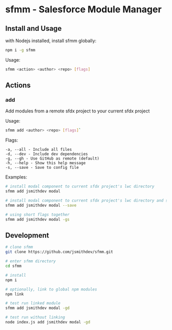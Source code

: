 # sfmm - Salesforce Module Manager

## Install and Usage

with Nodejs installed, install sfmm globally:

```bash
npm i -g sfmm
```

Usage:

```bash
sfmm <action> <author> <repo> [flags]
```

## Actions

### add

Add modules from a remote sfdx project to your current sfdx project

Usage:

```bash
sfmm add <author> <repo> [flags]`
```

Flags:

    -a, --all - Include all files
    -d, --dev - Include dev dependencies
    -g, --gh - Use GitHub as remote (default)
    -h, --help - Show this help message
    -s, --save - Save to config file

Examples:

```bash
# install modal component to current sfdx project's lwc directory
sfmm add jsmithdev modal
```

```bash
# install modal component to current sfdx project's lwc directory and save to config file
sfmm add jsmithdev modal --save 
```

```bash
# using short flags together
sfmm add jsmithdev modal -gs
```

## Development

```bash
# clone sfmm
git clone https://github.com/jsmithdev/sfmm.git

# enter sfmm directory
cd sfmm

# install
npm i

# optionally, link to global npm modules
npm link 

# test run linked module
sfmm add jsmithdev modal -gd

# test run without linking
node index.js add jsmithdev modal -gd
```
